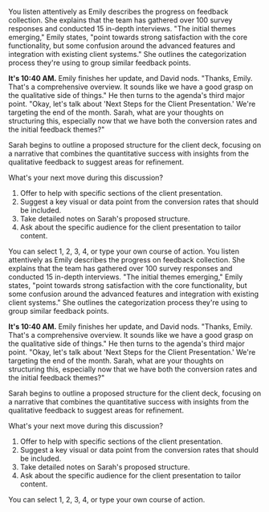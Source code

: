 You listen attentively as Emily describes the progress on feedback collection. She explains that the team has gathered over 100 survey responses and conducted 15 in-depth interviews. "The initial themes emerging," Emily states, "point towards strong satisfaction with the core functionality, but some confusion around the advanced features and integration with existing client systems." She outlines the categorization process they're using to group similar feedback points.

**It's 10:40 AM.** Emily finishes her update, and David nods. "Thanks, Emily. That's a comprehensive overview. It sounds like we have a good grasp on the qualitative side of things." He then turns to the agenda's third major point. "Okay, let's talk about 'Next Steps for the Client Presentation.' We're targeting the end of the month. Sarah, what are your thoughts on structuring this, especially now that we have both the conversion rates and the initial feedback themes?"

Sarah begins to outline a proposed structure for the client deck, focusing on a narrative that combines the quantitative success with insights from the qualitative feedback to suggest areas for refinement.

What's your next move during this discussion?

1.  Offer to help with specific sections of the client presentation.
2.  Suggest a key visual or data point from the conversion rates that should be included.
3.  Take detailed notes on Sarah's proposed structure.
4.  Ask about the specific audience for the client presentation to tailor content.

You can select 1, 2, 3, 4, or type your own course of action.
You listen attentively as Emily describes the progress on feedback collection. She explains that the team has gathered over 100 survey responses and conducted 15 in-depth interviews. "The initial themes emerging," Emily states, "point towards strong satisfaction with the core functionality, but some confusion around the advanced features and integration with existing client systems." She outlines the categorization process they're using to group similar feedback points.

**It's 10:40 AM.** Emily finishes her update, and David nods. "Thanks, Emily. That's a comprehensive overview. It sounds like we have a good grasp on the qualitative side of things." He then turns to the agenda's third major point. "Okay, let's talk about 'Next Steps for the Client Presentation.' We're targeting the end of the month. Sarah, what are your thoughts on structuring this, especially now that we have both the conversion rates and the initial feedback themes?"

Sarah begins to outline a proposed structure for the client deck, focusing on a narrative that combines the quantitative success with insights from the qualitative feedback to suggest areas for refinement.

What's your next move during this discussion?

1.  Offer to help with specific sections of the client presentation.
2.  Suggest a key visual or data point from the conversion rates that should be included.
3.  Take detailed notes on Sarah's proposed structure.
4.  Ask about the specific audience for the client presentation to tailor content.

You can select 1, 2, 3, 4, or type your own course of action.
